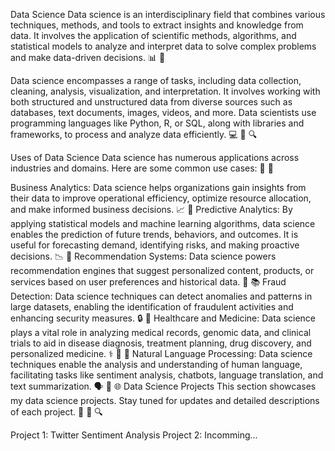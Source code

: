 ﻿Data Science
Data science is an interdisciplinary field that combines various techniques, methods, and tools to extract insights and knowledge from data. It involves the application of scientific methods, algorithms, and statistical models to analyze and interpret data to solve complex problems and make data-driven decisions. :bar_chart: :microscope:

Data science encompasses a range of tasks, including data collection, cleaning, analysis, visualization, and interpretation. It involves working with both structured and unstructured data from diverse sources such as databases, text documents, images, videos, and more. Data scientists use programming languages like Python, R, or SQL, along with libraries and frameworks, to process and analyze data efficiently. :computer: :file_folder: :mag:

Uses of Data Science
Data science has numerous applications across industries and domains. Here are some common use cases: :rocket: :mag_right:

Business Analytics: Data science helps organizations gain insights from their data to improve operational efficiency, optimize resource allocation, and make informed business decisions. :chart_with_upwards_trend: :briefcase:
Predictive Analytics: By applying statistical models and machine learning algorithms, data science enables the prediction of future trends, behaviors, and outcomes. It is useful for forecasting demand, identifying risks, and making proactive decisions. :chart_with_downwards_trend: :crystal_ball:
Recommendation Systems: Data science powers recommendation engines that suggest personalized content, products, or services based on user preferences and historical data. :dart: :books:
Fraud Detection: Data science techniques can detect anomalies and patterns in large datasets, enabling the identification of fraudulent activities and enhancing security measures. :lock: :no_entry_sign:
Healthcare and Medicine: Data science plays a vital role in analyzing medical records, genomic data, and clinical trials to aid in disease diagnosis, treatment planning, drug discovery, and personalized medicine. :medical_symbol: :microscope: :pill:
Natural Language Processing: Data science techniques enable the analysis and understanding of human language, facilitating tasks like sentiment analysis, chatbots, language translation, and text summarization. :speaking_head: :speech_balloon: :globe_with_meridians:
Data Science Projects
This section showcases my data science projects. Stay tuned for updates and detailed descriptions of each project. :rocket: :file_folder: :mag:

Project 1: Twitter Sentiment Analysis
Project 2: Incomming...